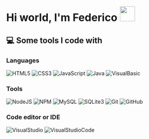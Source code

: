<h1>Hi world, I'm Federico <img src="https://emojis.slackmojis.com/emojis/images/1547582922/5197/party_blob.gif?1547582922" width="40"/></h1>

<h2>💻 Some tools I code with</h2>
<h3>Languages</h3>
<p>
    <img alt="HTML5" src="https://img.shields.io/badge/-HTML5-E34F26?style=flat&logo=html5&logoColor=white"/>
    <img alt="CSS3" src="https://img.shields.io/badge/-CSS3-1572B6?style=flat&logo=css3&logoColor=white"/>
    <img alt="JavaScript" src="https://img.shields.io/badge/-JavaScript-F7DF1E?style=flat&logo=javascript&logoColor=black"/>
    <img alt="Java" src="https://img.shields.io/badge/-Java-007396?style=flat&logo=java&logoColor=white"/>
    <img alt="VisualBasic" src="https://cutt.ly/ogNll57"/>
</p>
    <h3>Tools</h3>
<p>
    <img alt="NodeJS" src="https://img.shields.io/badge/-NodeJS-339933?style=flat&logo=node.js&logoColor=white"/>
    <img alt="NPM" src="https://img.shields.io/badge/-NPM-CB3837?style=flat&logo=NPM&logoColor=white"/>
    <img alt="MySQL" src="https://img.shields.io/badge/-MySQL-4479A1?style=flat&logo=mysql&logoColor=white"/>
    <img alt="SQLite3" src="https://img.shields.io/badge/-SQLite-003B57?style=flat&logo=sqlite&logoColor=white"/>
    <img alt="Git" src="https://img.shields.io/badge/-Git-F05032?style=flat&logo=git&logoColor=white"/>
    <img alt="GitHub" src="https://img.shields.io/badge/-GitHub-181717?style=flat&logo=github&logoColor=white"/>
</p>
    <h3>Code editor or IDE</h3>
<p>
    <img alt="VisualStudio" src="https://cutt.ly/vgNvlS9"/>
    <img alt="VisualStudioCode" src="https://bit.ly/36t1Mlt"/>
</p>

<!--
**FedeZet/FedeZet** is a ✨ _special_ ✨ repository because its `README.md` (this file) appears on your GitHub profile.

Here are some ideas to get you started:

- 🔭 I’m currently working on ...
- 🌱 I’m currently learning ...
- 👯 I’m looking to collaborate on ...
- 🤔 I’m looking for help with ...
- 💬 Ask me about ...
- 📫 How to reach me: ...
- 😄 Pronouns: ...
- ⚡ Fun fact: ...
  -->

